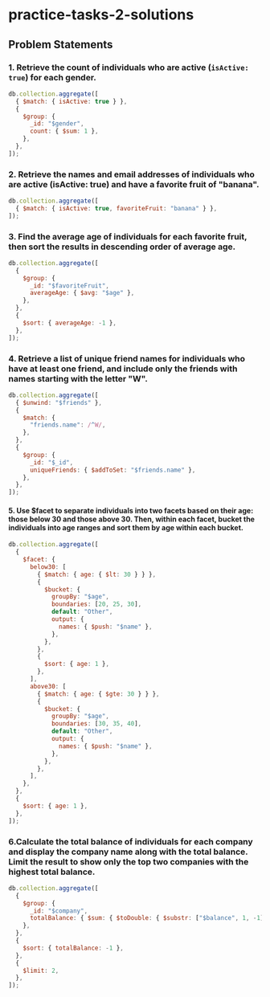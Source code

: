 # practice-tasks-2-solutions

## Problem Statements

### 1. Retrieve the count of individuals who are active (`isActive: true`) for each gender.

```javascript
db.collection.aggregate([
  { $match: { isActive: true } },
  {
    $group: {
      _id: "$gender",
      count: { $sum: 1 },
    },
  },
]);
```

### 2. Retrieve the names and email addresses of individuals who are active (isActive: true) and have a favorite fruit of "banana".

```javascript
db.collection.aggregate([
  { $match: { isActive: true, favoriteFruit: "banana" } },
]);
```

### 3. Find the average age of individuals for each favorite fruit, then sort the results in descending order of average age.

```javascript
db.collection.aggregate([
  {
    $group: {
      _id: "$favoriteFruit",
      averageAge: { $avg: "$age" },
    },
  },
  {
    $sort: { averageAge: -1 },
  },
]);
```

### 4. Retrieve a list of unique friend names for individuals who have at least one friend, and include only the friends with names starting with the letter "W".

```javascript
db.collection.aggregate([
  { $unwind: "$friends" },
  {
    $match: {
      "friends.name": /^W/,
    },
  },
  {
    $group: {
      _id: "$_id",
      uniqueFriends: { $addToSet: "$friends.name" },
    },
  },
]);
```

#### 5. Use $facet to separate individuals into two facets based on their age: those below 30 and those above 30. Then, within each facet, bucket the individuals into age ranges and sort them by age within each bucket.

```javascript
db.collection.aggregate([
  {
    $facet: {
      below30: [
        { $match: { age: { $lt: 30 } } },
        {
          $bucket: {
            groupBy: "$age",
            boundaries: [20, 25, 30],
            default: "Other",
            output: {
              names: { $push: "$name" },
            },
          },
        },
        {
          $sort: { age: 1 },
        },
      ],
      above30: [
        { $match: { age: { $gte: 30 } } },
        {
          $bucket: {
            groupBy: "$age",
            boundaries: [30, 35, 40],
            default: "Other",
            output: {
              names: { $push: "$name" },
            },
          },
        },
      ],
    },
  },
  {
    $sort: { age: 1 },
  },
]);
```

### 6.Calculate the total balance of individuals for each company and display the company name along with the total balance. Limit the result to show only the top two companies with the highest total balance.

```javascript
db.collection.aggregate([
  {
    $group: {
      _id: "$company",
      totalBalance: { $sum: { $toDouble: { $substr: ["$balance", 1, -1] } } },
    },
  },
  {
    $sort: { totalBalance: -1 },
  },
  {
    $limit: 2,
  },
]);
```
